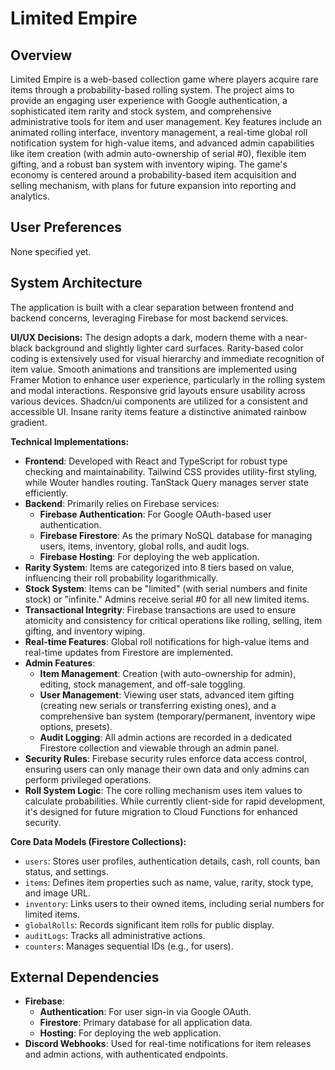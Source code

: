 # Limited Empire

## Overview

Limited Empire is a web-based collection game where players acquire rare items through a probability-based rolling system. The project aims to provide an engaging user experience with Google authentication, a sophisticated item rarity and stock system, and comprehensive administrative tools for item and user management. Key features include an animated rolling interface, inventory management, a real-time global roll notification system for high-value items, and advanced admin capabilities like item creation (with admin auto-ownership of serial #0), flexible item gifting, and a robust ban system with inventory wiping. The game's economy is centered around a probability-based item acquisition and selling mechanism, with plans for future expansion into reporting and analytics.

## User Preferences

None specified yet.

## System Architecture

The application is built with a clear separation between frontend and backend concerns, leveraging Firebase for most backend services.

**UI/UX Decisions:**
The design adopts a dark, modern theme with a near-black background and slightly lighter card surfaces. Rarity-based color coding is extensively used for visual hierarchy and immediate recognition of item value. Smooth animations and transitions are implemented using Framer Motion to enhance user experience, particularly in the rolling system and modal interactions. Responsive grid layouts ensure usability across various devices. Shadcn/ui components are utilized for a consistent and accessible UI. Insane rarity items feature a distinctive animated rainbow gradient.

**Technical Implementations:**
- **Frontend**: Developed with React and TypeScript for robust type checking and maintainability. Tailwind CSS provides utility-first styling, while Wouter handles routing. TanStack Query manages server state efficiently.
- **Backend**: Primarily relies on Firebase services:
    - **Firebase Authentication**: For Google OAuth-based user authentication.
    - **Firebase Firestore**: As the primary NoSQL database for managing users, items, inventory, global rolls, and audit logs.
    - **Firebase Hosting**: For deploying the web application.
- **Rarity System**: Items are categorized into 8 tiers based on value, influencing their roll probability logarithmically.
- **Stock System**: Items can be "limited" (with serial numbers and finite stock) or "infinite." Admins receive serial #0 for all new limited items.
- **Transactional Integrity**: Firebase transactions are used to ensure atomicity and consistency for critical operations like rolling, selling, item gifting, and inventory wiping.
- **Real-time Features**: Global roll notifications for high-value items and real-time updates from Firestore are implemented.
- **Admin Features**:
    - **Item Management**: Creation (with auto-ownership for admin), editing, stock management, and off-sale toggling.
    - **User Management**: Viewing user stats, advanced item gifting (creating new serials or transferring existing ones), and a comprehensive ban system (temporary/permanent, inventory wipe options, presets).
    - **Audit Logging**: All admin actions are recorded in a dedicated Firestore collection and viewable through an admin panel.
- **Security Rules**: Firebase security rules enforce data access control, ensuring users can only manage their own data and only admins can perform privileged operations.
- **Roll System Logic**: The core rolling mechanism uses item values to calculate probabilities. While currently client-side for rapid development, it's designed for future migration to Cloud Functions for enhanced security.

**Core Data Models (Firestore Collections):**
- `users`: Stores user profiles, authentication details, cash, roll counts, ban status, and settings.
- `items`: Defines item properties such as name, value, rarity, stock type, and image URL.
- `inventory`: Links users to their owned items, including serial numbers for limited items.
- `globalRolls`: Records significant item rolls for public display.
- `auditLogs`: Tracks all administrative actions.
- `counters`: Manages sequential IDs (e.g., for users).

## External Dependencies

- **Firebase**:
    - **Authentication**: For user sign-in via Google OAuth.
    - **Firestore**: Primary database for all application data.
    - **Hosting**: For deploying the web application.
- **Discord Webhooks**: Used for real-time notifications for item releases and admin actions, with authenticated endpoints.
